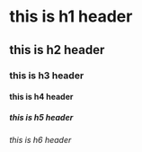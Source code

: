 # this is h1 header
## this is h2 header
### this is h3 header
#### this is h4 header
##### this is h5 header
###### this is h6 header
